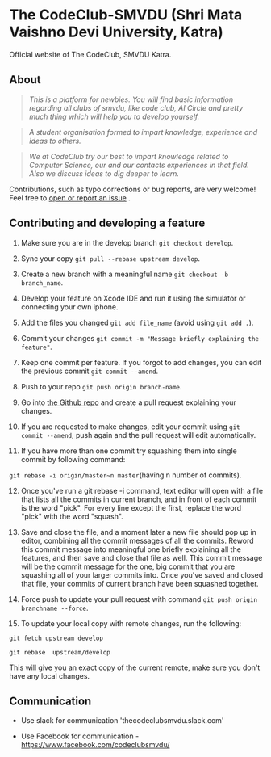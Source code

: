   
 # The CodeClub-SMVDU (Shri Mata Vaishno Devi University, Katra)

Official website of The CodeClub, SMVDU Katra.

## About

> _This is a platform for newbies. You will find basic information regarding all clubs of smvdu, like code club, AI Circle and pretty much thing which will help you to develop yourself._

 > _A student organisation formed to impart knowledge, experience and ideas to others._

 > _We at CodeClub try our best to impart knowledge related to Computer Science, our and our contacts experiences in that field. Also we discuss ideas to dig deeper to learn._

Contributions, such as typo corrections or bug reports, are very welcome! Feel free to [open or report an issue](\https://github.com/smvduclub/main_page) .

  
## Contributing and developing a feature

1. Make sure you are in the develop branch `git checkout develop`.<br />

2. Sync your copy `git pull --rebase upstream develop`.<br />

3. Create a new branch with a meaningful name `git checkout -b branch_name`.<br />

4. Develop your feature on Xcode IDE  and run it using the simulator or connecting your own iphone.<br />

5. Add the files you changed `git add file_name` (avoid using `git add .`).<br />

6. Commit your changes `git commit -m "Message briefly explaining the feature"`.<br />

7. Keep one commit per feature. If you forgot to add changes, you can edit the previous commit `git commit --amend`.<br />

8. Push to your repo `git push origin branch-name`.<br />

9. Go into [the Github repo](https://github.com/smvduclub/main_page/) and create a pull request explaining your changes.<br />

10. If you are requested to make changes, edit your commit using `git commit --amend`, push again and the pull request will edit automatically.<br />

11. If you have more than one commit try squashing them into single commit by following command:<br />

`git rebase -i origin/master~n master`(having n number of commits).<br />

12. Once you've run a git rebase -i command, text editor will open with a file that lists all the commits in current branch, and in front of each commit is the word "pick". For every line except the first, replace the word "pick" with the word "squash".<br />

13. Save and close the file, and a moment later a new file should pop up in  editor, combining all the commit messages of all the commits. Reword this commit message into meaningful one briefly explaining all the features, and then save and close that file as well. This commit message will be the commit message for the one, big commit that you are squashing all of your larger commits into. Once you've saved and closed that file, your commits of current branch have been squashed together.<br />

14. Force push to update your pull request with command `git push origin branchname --force`.<br/>

15. To update your local copy with remote changes, run the following:<br />

`git fetch upstream develop`<br />

`git rebase  upstream/develop`<br />

This will give you an exact copy of the current remote, make sure you don't have any local changes.<br />

  

  

## Communication

- Use slack for communication 'thecodeclubsmvdu.slack.com'

-  Use Facebook for communication - https://www.facebook.com/codeclubsmvdu/
